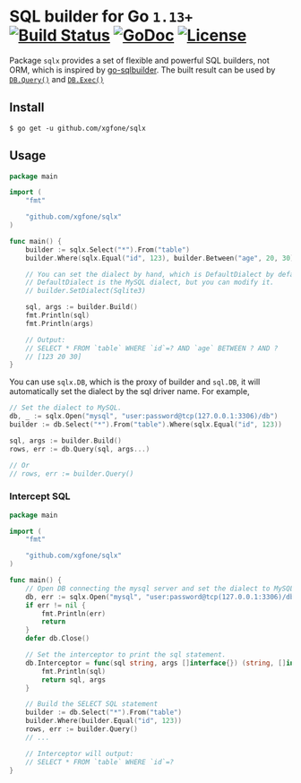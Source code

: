 # SQL builder for Go `1.13+` [![Build Status](https://github.com/xgfone/sqlx/actions/workflows/go.yml/badge.svg)](https://github.com/xgfone/sqlx/actions/workflows/go.yml) [![GoDoc](https://pkg.go.dev/badge/github.com/xgfone/sqlx)](https://pkg.go.dev/github.com/xgfone/sqlx) [![License](https://img.shields.io/badge/License-Apache%202.0-blue.svg?style=flat-square)](https://raw.githubusercontent.com/xgfone/sqlx/master/LICENSE)

Package `sqlx` provides a set of flexible and powerful SQL builders, not ORM, which is inspired by [go-sqlbuilder](https://github.com/huandu/go-sqlbuilder). The built result can be used by [`DB.Query()`](https://pkg.go.dev/database/sql#DB.Query) and [`DB.Exec()`](https://pkg.go.dev/database/sql#DB.Exec)


## Install ##
```shell
$ go get -u github.com/xgfone/sqlx
```


## Usage ##

```go
package main

import (
    "fmt"

    "github.com/xgfone/sqlx"
)

func main() {
    builder := sqlx.Select("*").From("table")
    builder.Where(sqlx.Equal("id", 123), builder.Between("age", 20, 30))

    // You can set the dialect by hand, which is DefaultDialect by default.
    // DefaultDialect is the MySQL dialect, but you can modify it.
    // builder.SetDialect(Sqlite3)

    sql, args := builder.Build()
    fmt.Println(sql)
    fmt.Println(args)

    // Output:
    // SELECT * FROM `table` WHERE `id`=? AND `age` BETWEEN ? AND ?
    // [123 20 30]
}
```

You can use `sqlx.DB`, which is the proxy of builder and `sql.DB`, it will automatically set the dialect by the sql driver name. For example,
```go
// Set the dialect to MySQL.
db, _ := sqlx.Open("mysql", "user:password@tcp(127.0.0.1:3306)/db")
builder := db.Select("*").From("table").Where(sqlx.Equal("id", 123))

sql, args := builder.Build()
rows, err := db.Query(sql, args...)

// Or
// rows, err := builder.Query()
```

### Intercept SQL

```go
package main

import (
    "fmt"

    "github.com/xgfone/sqlx"
)

func main() {
    // Open DB connecting the mysql server and set the dialect to MySQL.
    db, err := sqlx.Open("mysql", "user:password@tcp(127.0.0.1:3306)/db")
    if err != nil {
        fmt.Println(err)
        return
    }
    defer db.Close()

    // Set the interceptor to print the sql statement.
    db.Interceptor = func(sql string, args []interface{}) (string, []interface{}) {
        fmt.Println(sql)
        return sql, args
    }

    // Build the SELECT SQL statement
    builder := db.Select("*").From("table")
    builder.Where(builder.Equal("id", 123))
    rows, err := builder.Query()
    // ...

    // Interceptor will output:
    // SELECT * FROM `table` WHERE `id`=?
}
```
